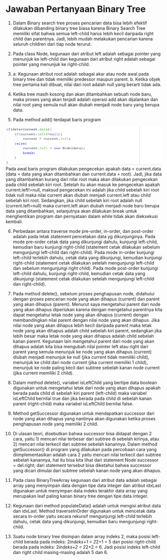 # Jawaban Pertanyaan Binary Tree

1. Dalam Binary search tree proses pencarian data bisa lebih efektif dilakukan dibanding binary tree biasa karena Binary Search Tree memiliki sifat bahwa semua left-child harus lebih kecil daripada right child dan parentnya. Jadi, lebih mudah melakukan pencarian karena seluruh children dari tiap node terurut.

2. Pada class Node, kegunaan dari atribut left adalah sebagai pointer yang menunjuk ke left-child dan kegunaan dari atribut right adalah sebagai pointer yang menunjuk ke right-child.

3. a. Kegunaan atribut root adalah sebagai akar atau node awal pada binary tree dan tidak memiliki predessor maupun parent.
b. Ketika objek tree pertama kali dibuat, nilai dari root adalah null yang berarti tidak ada.

4. Ketika tree masih kosong dan akan ditambahkan sebuah node baru, maka proses yang akan terjadi adalah operasi add akan dijalankan dan nilai root yang semula null akan diubah menjadi node baru yang berupa data.

5. Pada method add() terdapat baris program
<img src = 'add.png'>
Pada awal baris program dilakukan pengecekan apakah data < current.data (data = data yang akan ditambahkan dan current.data = root). Jadi, jika data yang ditambahkan kurang dari nilai root maka akan dilakukan pengecekan pada child sebelah kiri root. Setelah itu akan masuk ke pengecekan apakah current.left!=null, maksud pengecekan ini adalah jika child sebelah kiri root tidak null maka nilai current akan diubah menjadi current.left atau child sebelah kiri root. Sedangkan, jika child sebelah kiri root adalah null (current.left=null) maka current.left akan diubah menjadi node baru berupa data yang ditambahkan, selanjutnya akan dilakukan break untuk menghentikan program dan pernyataan dalam while tidak akan dieksekusi kembali.

6. Perbedaan antara traverse mode pre-order, in-order, dan post-order adalah pada letak statement pencetakan data yg dikunjunginya. Pada mode pre-order cetak data yang dikunjungi dahulu, kunjungi left-child, kemudian baru kunjungi right-child (statement cetak dilakukan sebelum mengunjungi left-child dan right-child). Pada mode in-order kunjungi left-child terlebih dahulu, cetak data yang dikunjungi, kemudian kunjungi right-child (statement cetak dilakukan setelah mengunjungi left-child dan sebelum mengunjungi right child). Pada mode post-order kunjungi left-child dahulu, kunjungi right-child, kemudian cetak data yang dikunjungi (statement cetak dilakukan setelah mengunjungi left-child dan right-child).

7. Pada method delete(), sebelum proses penghapusan node, didahului dengan proses pencarian node yang akan dihapus (current) dan parent yang akan dihapus (parent). Menurut saya mengetahui parent dari node yang akan dihapus diperlukan karena dengan mengetahui parentnya kita dapat mengetahui letak node yang akan dihapus (current) dengan membandingkan nilai parent dengan nilai node yang akan dihapus. Jika nilai node yang akan dihapus lebih kecil daripada parent maka letak node yang akan dihapus adalah child sebelah kiri parent, sedangkan jika lebih besar maka letak node yang akan dihapus adalah child sebelah kanan parent. Kegunaan lain mengetahui parent dari node yang akan dihapus adalah kita bisa mengubah nilai pointer left atau right dari parent yang semula menunjuk ke node yang akan dihapus (current) diubah menjadi menunjuk ke null (jika current tidak memiliki child), menunjuk ke child dari node current (jika current memiliki 1 child), menunjuk ke node paling kecil dari subtree sebelah kanan node current (jika current memiliki 2 child).

8. Dalam method delete(), variabel isLeftChild yang bertipe data boolean digunakan untuk mengetahui letak dari node yang akan dihapus apakah berada pada child di sebelah kiri parent (left-child) maka variabel isLeftChild bernilai true dan jika berada pada child di sebelah kanan parent (right-child) maka variabel isLeftChild bernilai false.

9. Method getSuccessor digunakan untuk mendapatkan successor dari node yang akan dihapus yang nantinya akan digunakan ketika proses penghapusan node yang memiliki 2 child.

10. Di ulasan teori, disebutkan bahwa successor bisa didapat dengan 2 cara, yaitu 1) mencari nilai terbesar dari subtree di sebelah kirinya, atau 2) mencari nilai terkecil dari subtree sebelah kanannya. Dalam method getSuccessor() di program yang dilakukan pada percobaan cara yang diimplementasikan adalah cara 2 yaitu mencari nilai terkecil dari subtree sebelah kanannya, hal itu bisa kita lihat dari statement Node successor = del.right; dari statement tersebut bisa diketahui bahwa successor yang dicari dimulai dari subtree sebelah kanan node yang akan dihapus.

11. Pada class BinaryTreeArray kegunaan dari atribut data adalah sebagai array yang menyimpan data dengan tipe data integer dan atribut idxLast digunakan untuk menyimpan data indeks terakhir data array yang merupakan leaf paling kanan binary tree dengan tipe data integer.

12. Kegunaan dari method populateData() adalah untuk mengisi atribut data dan idxLast. Method traverseInOrder digunakan untuk mencetak data secara in-order yaitu secara rekursif mengunjungi left-child terlebih dahulu, cetak data yang dikunjungi, kemudian baru mengunjungi right-child.

13. Suatu node binary tree disimpan dalam array indeks 2, maka posisi left-child berada pada indeks: 2*indeks+1 = 2*2+1 = 5 dan posisi right-child berada pada indeks: 2*indeks+2 = 2*2+2 = 6. Jadi posisi indeks left-child dan right child masing-masing adalah 5 dan 6.
